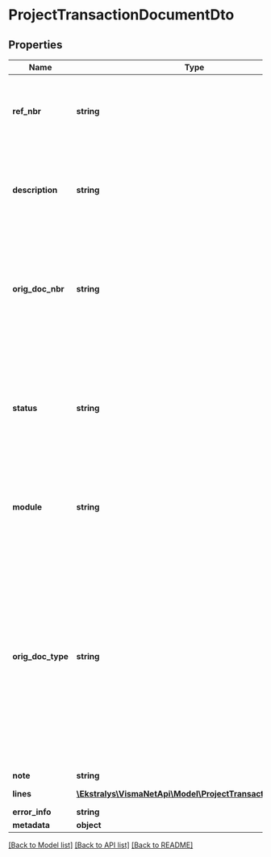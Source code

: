 # ProjectTransactionDocumentDto

## Properties
Name | Type | Description | Notes
------------ | ------------- | ------------- | -------------
**ref_nbr** | **string** | The top part &amp;gt; Ref. no. &amp;gt; The reference number of the transaction. | [optional] 
**description** | **string** | The top part &amp;gt; Description &amp;gt; The description provided for the transaction. | [optional] 
**orig_doc_nbr** | **string** | The top part &amp;gt; Orig. doc. no. &amp;gt; The reference number of the underlying document for the transaction. | [optional] 
**status** | **string** | The top part &amp;gt; Status &amp;gt; The status of the transaction. The following statuses are possible: Balanced, Released. | [optional] 
**module** | **string** | The top part &amp;gt; Module &amp;gt; The module you create the transactions in. | [optional] 
**orig_doc_type** | **string** | The top part &amp;gt; Orig. doc. no. &amp;gt; The type of the document the transaction is based on. It has one of the following values: Allocation, Time card, Case, Expense claim, Allocation reversal, Reversal, Credit note. | [optional] 
**note** | **string** |  | [optional] 
**lines** | [**\Ekstralys\VismaNetApi\Model\ProjectTransactionLineDto[]**](ProjectTransactionLineDto.md) | The table &amp;gt; | [optional] 
**error_info** | **string** |  | [optional] 
**metadata** | **object** |  | [optional] 

[[Back to Model list]](../README.md#documentation-for-models) [[Back to API list]](../README.md#documentation-for-api-endpoints) [[Back to README]](../README.md)


